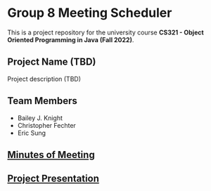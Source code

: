 # Group 8 Meeting Scheduler

This is a project repository for the university course **CS321 - Object Oriented
Programming in Java (Fall 2022)**.

## Project Name (TBD)

Project description (TBD)

## Team Members

* Bailey J. Knight
* Christopher Fechter
* Eric Sung

## [Minutes of Meeting](https://docs.google.com/document/d/1ypVhYuDS7_s262KxE2w-8nPcPt8-Sfypk78AmCvdbGA/edit?usp=sharing)

## [Project Presentation](https://docs.google.com/presentation/d/1lOJ_urYmh8CjYgshqCj3wut4bBxIp6RyhLScwKg4e6c/edit?usp=sharing)
